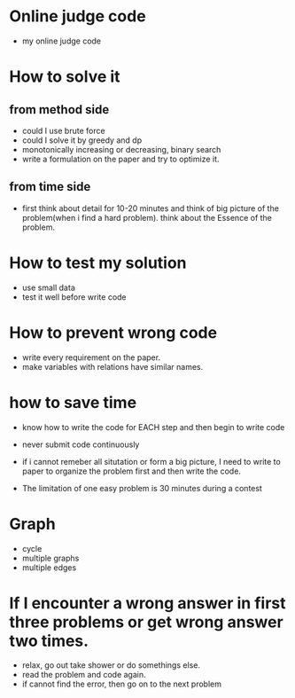 # Online judge code
- my online judge code

# How to solve it

## from method side
- could I use brute force
- could I solve it by greedy and dp
- monotonically increasing or decreasing, binary search
- write a formulation on the paper and try to optimize it.

## from time side
- first think about detail for 10-20 minutes and think of big picture of the problem(when i find a hard problem). think about the Essence of the problem.


# How to test my solution

- use small data
- test it well before write code

# How to prevent wrong code

- write every requirement on the paper.
- make variables with relations have similar names.

# how to save time

- know how to write the code for EACH step and then begin to write code
- never submit code continuously

- if i cannot remeber all situtation or form a big picture, I need to write to paper to organize the problem first and then write the code.

- The limitation of one easy problem is 30 minutes during a contest

# Graph

- cycle
- multiple graphs
- multiple edges

# If I encounter a wrong answer in first three problems or get wrong answer two times.
- relax, go out take shower or do somethings else.
- read the problem and code again.
- if cannot find the error, then go on to the next problem


